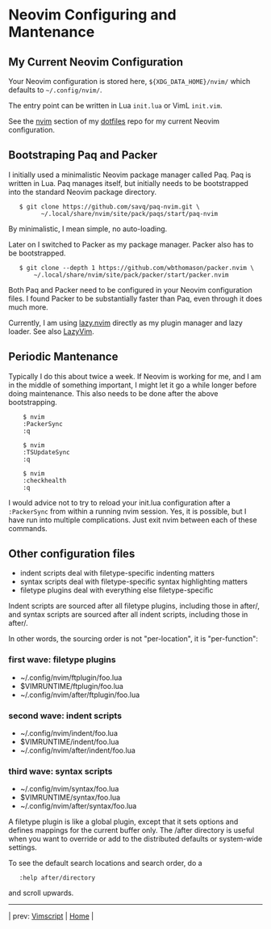 # Neovim Configuring and Mantenance

## My Current Neovim Configuration

Your Neovim configuration is stored here, `${XDG_DATA_HOME}/nvim/` which
defaults to `~/.config/nvim/`.

The entry point can be written in Lua `init.lua` or VimL `init.vim`.

See the
[nvim](https://github.com/grscheller/dotfiles/tree/main/home/config/nvim)
section of my
[dotfiles](https://github.com/grscheller/dotfiles)
repo for my current Neovim configuration.

## Bootstraping Paq and Packer

I initially used a minimalistic Neovim package manager called Paq.
Paq is written in Lua.  Paq manages itself, but initially needs to
be bootstrapped into the standard Neovim package directory.

```fish
   $ git clone https://github.com/savq/paq-nvim.git \
         ~/.local/share/nvim/site/pack/paqs/start/paq-nvim
```

By minimalistic, I mean simple, no auto-loading.

Later on I switched to Packer as my package manager.  Packer also has to
be bootstrapped.

```fish
   $ git clone --depth 1 https://github.com/wbthomason/packer.nvim \
       ~/.local/share/nvim/site/pack/packer/start/packer.nvim  
```

Both Paq and Packer need to be configured in your Neovim configuration
files.  I found Packer to be substantially faster than Paq, even through
it does much more.

Currently, I am using
[lazy.nvim](https://github.com/folke/lazy.nvim)
directly as my plugin manager and lazy loader.  See also
[LazyVim](https://github.com/lazyvim).

## Periodic Mantenance

Typically I do this about twice a week.  If Neovim is working for me,
and I am in the middle of something important, I might let it go a while
longer before doing maintenance.  This also needs to be done after the
above bootstrapping.

```fish
    $ nvim
    :PackerSync
    :q

    $ nvim
    :TSUpdateSync
    :q

    $ nvim
    :checkhealth
    :q
```

I would advice not to try to reload your init.lua configuration after
a `:PackerSync` from within a running nvim session.  Yes, it is
possible, but I have run into multiple complications.  Just exit nvim
between each of these commands.

## Other configuration files

* indent scripts deal with filetype-specific indenting matters
* syntax scripts deal with filetype-specific syntax highlighting matters
* filetype plugins deal with everything else filetype-specific

Indent scripts are sourced after all filetype plugins, including those
in after/, and syntax scripts are sourced after all indent scripts,
including those in after/.

In other words, the sourcing order is not "per-location", it is
"per-function":

### first wave: filetype plugins

* ~/.config/nvim/ftplugin/foo.lua
* $VIMRUNTIME/ftplugin/foo.lua
* ~/.config/nvim/after/ftplugin/foo.lua

### second wave: indent scripts

* ~/.config/nvim/indent/foo.lua
* $VIMRUNTIME/indent/foo.lua
* ~/.config/nvim/after/indent/foo.lua

### third wave: syntax scripts

* ~/.config/nvim/syntax/foo.lua
* $VIMRUNTIME/syntax/foo.lua
* ~/.config/nvim/after/syntax/foo.lua

A filetype plugin is like a global plugin, except that it sets options
and defines mappings for the current buffer only.  The /after directory
is useful when you want to override or add to the distributed defaults
or system-wide settings.

To see the default search locations and search order, do a

```vim
   :help after/directory 
```

and scroll upwards.

---

| prev: [Vimscript][11] | [Home][0] |

[11]: 11-Vimscript.md
[0]: ../README.md
